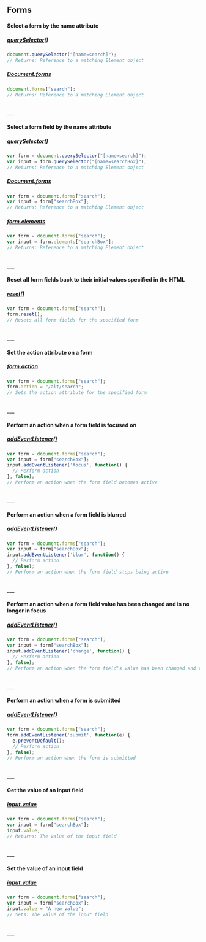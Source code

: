 ## Forms

#### Select a form by the name attribute
##### [querySelector()](https://developer.mozilla.org/en-US/docs/Web/API/Document/querySelector)
```js
document.querySelector("[name=search]");
// Returns: Reference to a matching Element object
```

##### [Document.forms](https://developer.mozilla.org/en-US/docs/Web/API/Document/forms)
```js
document.forms["search"];
// Returns: Reference to a matching Element object
```

<br>
___
<br>

#### Select a form field by the name attribute
##### [querySelector()](https://developer.mozilla.org/en-US/docs/Web/API/Document/querySelector)
```js
var form = document.querySelector("[name=search]");
var input = form.querySelector("[name=searchBox]");
// Returns: Reference to a matching Element object
```

##### [Document.forms](https://developer.mozilla.org/en-US/docs/Web/API/Document/forms)
```js
var form = document.forms["search"];
var input = form["searchBox"];
// Returns: Reference to a matching Element object
```

##### [form.elements](https://developer.mozilla.org/en-US/docs/Web/API/HTMLFormElement/elements)
```js
var form = document.forms["search"];
var input = form.elements["searchBox"];
// Returns: Reference to a matching Element object
```

<br>
___
<br>

#### Reset all form fields back to their initial values specified in the HTML
##### [reset()](https://developer.mozilla.org/en-US/docs/Web/API/HTMLFormElement/reset)
```js
var form = document.forms["search"];
form.reset();
// Resets all form fields for the specified form
```

<br>
___
<br>

#### Set the action attribute on a form
##### [form.action](https://developer.mozilla.org/en-US/docs/Web/API/HTMLFormElement/action)
```js
var form = document.forms["search"];
form.action = "/alt/search";
// Sets the action attribute for the specified form
```

<br>
___
<br>

#### Perform an action when a form field is focused on
##### [addEventListener()](https://developer.mozilla.org/en-US/docs/Web/API/EventTarget/addEventListener)
```js
var form = document.forms["search"];
var input = form["searchBox"];
input.addEventListener('focus', function() {
  // Perform action
}, false);
// Perform an action when the form field becomes active
```

<br>
___
<br>

#### Perform an action when a form field is blurred
##### [addEventListener()](https://developer.mozilla.org/en-US/docs/Web/API/EventTarget/addEventListener)
```js
var form = document.forms["search"];
var input = form["searchBox"];
input.addEventListener('blur', function() {
  // Perform action
}, false);
// Perform an action when the form field stops being active
```

<br>
___
<br>

#### Perform an action when a form field value has been changed and is no longer in focus
##### [addEventListener()](https://developer.mozilla.org/en-US/docs/Web/API/EventTarget/addEventListener)
```js
var form = document.forms["search"];
var input = form["searchBox"];
input.addEventListener('change', function() {
  // Perform action
}, false);
// Perform an action when the form field's value has been changed and the field is no longer in focus
```

<br>
___
<br>

#### Perform an action when a form is submitted
##### [addEventListener()](https://developer.mozilla.org/en-US/docs/Web/API/EventTarget/addEventListener)
```js
var form = document.forms["search"];
form.addEventListener('submit', function(e) {
  e.preventDefault();
  // Perform action
}, false);
// Perform an action when the form is submitted
```

<br>
___
<br>

#### Get the value of an input field
##### [input.value](https://developer.mozilla.org/en-US/docs/Web/API/HTMLInputElement)
```js
var form = document.forms["search"];
var input = form["searchBox"];
input.value;
// Returns: The value of the input field
```

<br>
___
<br>

#### Set the value of an input field
##### [input.value](https://developer.mozilla.org/en-US/docs/Web/API/HTMLInputElement)
```js
var form = document.forms["search"];
var input = form["searchBox"];
input.value = "A new value";
// Sets: The value of the input field
```

<br>
___
<br>
